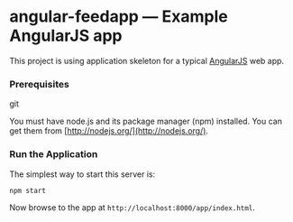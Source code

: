 # angular-feedapp — Example AngularJS app

This project is using application skeleton for a typical [AngularJS](http://angularjs.org/) web app.

### Prerequisites

git

You must have node.js and its package manager (npm) installed.  You can get them from [http://nodejs.org/](http://nodejs.org/).


### Run the Application

 The simplest way to start
this server is:

```
npm start
```

Now browse to the app at `http://localhost:8000/app/index.html`.
